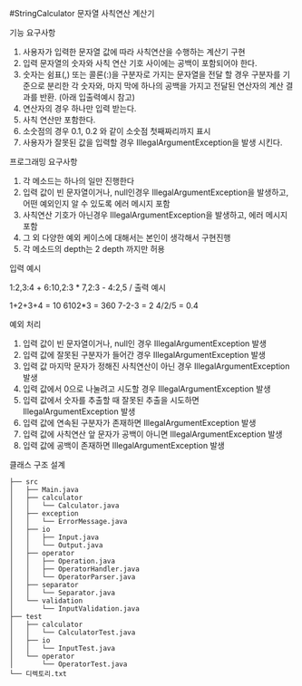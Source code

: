 #StringCalculator 문자열 사칙연산 계산기

기능 요구사항

1. 사용자가 입력한 문자열 값에 따라 사칙연산을 수행하는 계산기 구현
2. 입력 문자열의 숫자와 사칙 연산 기호 사이에는 공백이 포함되어야 한다.
3. 숫자는 쉼표(,) 또는 콜론(:)을 구분자로 가지는 문자열을 전달 할 경우 구분자를 기준으로 분리한 각 숫자와, 마지 막에 하나의 공백을 가지고 전달된 연산자의 계산 결과를 반환. (아래 입출력예시 참고)
4. 연산자의 경우 하나만 입력 받는다.
5. 사칙 연산만 포함한다.
6. 소숫점의 경우 0.1, 0.2 와 같이 소숫점 첫째짜리까지 표시
7. 사용자가 잘못된 값을 입력할 경우 IllegalArgumentException을 발생 시킨다.

프로그래밍 요구사항 
1. 각 메소드는 하나의 일만 진행한다
2. 입력 값이 빈 문자열이거나, null인경우 IllegalArgumentException을 발생하고, 어떤 예외인지 알 수 있도록 에러 메시지 포함
3. 사칙연산 기호가 아닌경우 IllegalArgumentException을 발생하고, 에러 메시지 포함
4. 그 외 다양한 예외 케이스에 대해서는 본인이 생각해서 구현진행
5. 각 메소드의 depth는 2 depth 까지만 허용

입력 예시

1:2,3:4 +
6:10,2:3 *
7,2:3 -
4:2,5 /
출력 예시

1+2+3+4 = 10
6102*3 = 360
7-2-3 = 2
4/2/5 = 0.4

예외 처리

1. 입력 값이 빈 문자열이거나, null인 경우 IllegalArgumentException 발생
2. 입력 값에 잘못된 구분자가 들어간 경우 IllegalArgumentException 발생
3. 입력 값 마지막 문자가 정해진 사칙연산이 아닌 경우 IllegalArgumentException 발생
4. 입력 값에서 0으로 나눌려고 시도할 경우 IllegalArgumentException 발생
5. 입력 값에서 숫자를 추출할 때 잘못된 추출을 시도하면 IllegalArgumentException 발생
6. 입력 값에 연속된 구분자가 존재하면 IllegalArgumentException 발생
7. 입력 값에 사칙연산 앞 문자가 공백이 아니면 IllegalArgumentException 발생
8. 입력 값에 공백이 존재하면 IllegalArgumentException 발생

클래스 구조 설계 
```plaintext
├── src
│   ├── Main.java
│   ├── calculator
│   │   └── Calculator.java
│   ├── exception
│   │   └── ErrorMessage.java
│   ├── io
│   │   ├── Input.java
│   │   └── Output.java
│   ├── operator
│   │   ├── Operation.java
│   │   ├── OperatorHandler.java
│   │   └── OperatorParser.java
│   ├── separator
│   │   └── Separator.java
│   └── validation
│       └── InputValidation.java
├── test
│   ├── calculator
│   │   └── CalculatorTest.java
│   ├── io
│   │   └── InputTest.java
│   └── operator
│       └── OperatorTest.java
└── 디렉토리.txt
